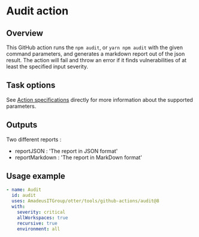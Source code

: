 # Audit action

## Overview
This GitHub action runs the `npm audit`, or `yarn npm audit` with the given command parameters, and generates a markdown report out of the json result.
The action will fail and throw an error if it finds vulnerabilities of at least the specified input severity.

## Task options
See [Action specifications](action.yml) directly for more information about the supported parameters.

## Outputs
Two different reports :
* reportJSON : 'The report in JSON format'
* reportMarkdown : 'The report in MarkDown format'

## Usage example
```yaml
- name: Audit
  id: audit
  uses: AmadeusITGroup/otter/tools/github-actions/audit@8
  with:
    severity: critical
    allWorkspaces: true
    recursive: true
    environment: all
```
